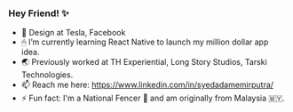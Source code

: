 ### Hey Friend! ✨

<!--
**syedadam007/syedadam007** is a ✨ _special_ ✨ repository because its `README.md` (this file) appears on your GitHub profile. -->

- 🔭 Design at Tesla, Facebook
- 🖱 I’m currently learning React Native to launch my million dollar app idea.
- 🌏 Previously worked at TH Experiential, Long Story Studios, Tarski Technologies.
- 📫 Reach me here: https://www.linkedin.com/in/syedadamemirputra/
- ⚡️ Fun fact: I'm a National Fencer 🤺 and am originally from Malaysia 🇲🇾.

